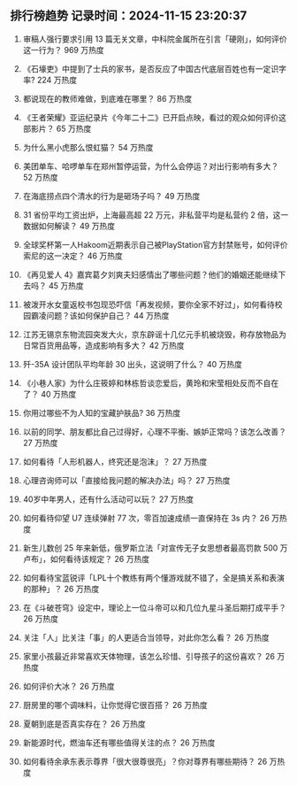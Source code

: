 
## 排行榜趋势 记录时间：2024-11-15 23:20:37
  
  1. 审稿人强行要求引用 13 篇无关文章，中科院金属所在引言「硬刚」，如何评价这一行为？ 969 万热度
    
  2. 《石壕吏》中提到了士兵的家书，是否反应了中国古代底层百姓也有一定识字率? 224 万热度
    
  3. 都说现在的教师难做，到底难在哪里？ 86 万热度
    
  4. 《王者荣耀》亚运纪录片《今年二十二》已开启点映，看过的观众如何评价这部影片？ 65 万热度
    
  5. 为什么黑小虎那么恨虹猫？ 54 万热度
    
  6. 美团单车、哈啰单车在郑州暂停运营，为什么会停运？对出行影响有多大？ 52 万热度
    
  7. 在海底捞点四个清水的行为是砸场子吗？ 49 万热度
    
  8. 31 省份平均工资出炉，上海最高超 22 万元，非私营平均是私营约 2 倍，这一数据如何解读？ 49 万热度
    
  9. 全球奖杯第一人Hakoom近期表示自己被PlayStation官方封禁账号，如何评价索尼的这一决定？ 46 万热度
    
  10. 《再见爱人 4》嘉宾葛夕刘爽夫妇感情出了哪些问题？他们的婚姻还能继续下去吗？ 45 万热度
    
  11. 被泼开水女童返校书包现恐吓信「再发视频，要你全家不好过」，如何看待校园霸凌问题？该如何保护自己？ 44 万热度
    
  12. 江苏无锡京东物流园突发大火，京东辟谣十几亿元手机被烧毁，称存放物品为日常百货用品等，造成影响有多大？ 42 万热度
    
  13. 歼-35A 设计团队平均年龄 30 出头，这说明了什么？ 40 万热度
    
  14. 《小巷人家》为什么庄筱婷和林栋哲谈恋爱后，黄玲和宋莹相处反而不自在了？ 40 万热度
    
  15. 你用过哪些不为人知的宝藏护肤品? 36 万热度
    
  16. 以前的同学、朋友都比自己过得好，心理不平衡、嫉妒正常吗？该怎么改善？ 27 万热度
    
  17. 如何看待「人形机器人，终究还是泡沫」？ 27 万热度
    
  18. 心理咨询师可以「直接给我问题的解决办法」吗？ 27 万热度
    
  19. 40岁中年男人，还有什么活动可以玩？ 27 万热度
    
  20. 如何看待仰望 U7 连续弹射 77 次，零百加速成绩一直保持在 3s 内？ 26 万热度
    
  21. 新生儿数创 25 年来新低，俄罗斯立法「对宣传无子女思想者最高罚款 500 万卢布」，如何看待该规定？ 26 万热度
    
  22. 如何看待宝蓝锐评「LPL十个教练有两个懂游戏就不错了，全是搞关系和表演的那种」？ 26 万热度
    
  23. 在《斗破苍穹》设定中，理论上一位斗帝可以和几位九星斗圣后期打成平手？ 26 万热度
    
  24. 关注「人」比关注「事」的人更适合当领导，对此你怎么看？ 26 万热度
    
  25. 家里小孩最近非常喜欢天体物理，该怎么珍惜、引导孩子的这份喜欢？ 26 万热度
    
  26. 如何评价大冰？ 26 万热度
    
  27. 厨房里的哪个调味料，让你觉得它很百搭？ 26 万热度
    
  28. 夏朝到底是否真实存在？ 26 万热度
    
  29. 新能源时代，燃油车还有哪些值得关注的点？ 26 万热度
    
  30. 如何看待余承东表示尊界「很大很尊很亮」？你对尊界有哪些期待？ 26 万热度
    